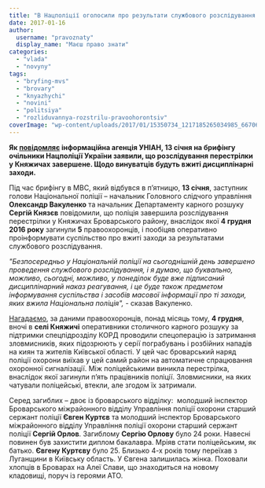 ```yaml
---
title: "В Нацполіції оголосили про результати службового розслідування перестрілки в Княжичах"
date: 2017-01-16
author: 
  username: "pravoznaty"
  display_name: "Маєш право знати"
categories: 
  - "vlada"
  - "novyny"
tags: 
  - "bryfing-mvs"
  - "brovary"
  - "knyazhychi"
  - "novini"
  - "politsiya"
  - "rozliduvannya-rozstrilu-pravoohorontsiv"
coverImage: "wp-content/uploads/2017/01/15350734_1217185265034985_6670699472567209951_n.jpg"
---
```


**Як [повідомляє](https://www.unian.ua/incidents/1722826-politsiya-zavershila-rozsliduvannya-perestrilki-u-knyajichah-jertvami-yakoji-stali-5-politseyskih.html) інформаційна агенція УНІАН, 13 січня на брифінгу очільники Нацполіції України заявили, що розслідування перестрілки у Княжичах завершене. Щодо винуватців будуть вжиті дисциплінарні заходи.**

Під час брифінгу в МВС, який відбувся в п’ятницю, **13 січня**, заступник голови Національної поліції – начальник Головного слідчого управління **Олександр Вакуленко** та начальник Департаменту карного розшуку **Сергій Князєв** повідомили, що поліція завершила розслідування перестрілки у Княжичах Броварського району, внаслідок якої **4 грудня 2016 року** загинули **5** правоохоронців, і пообіцяв оперативно проінформувати суспільство про вжиті заходи за результатами службового розслідування.

_"Безпосередньо у Національній поліції на сьогоднішній день завершено проведення службового розслідування, і я думаю, що буквально, можливо, сьогодні, можливо, у понеділок буде вже підписаний дисциплінарний наказ реагування, і це буде також предметом інформування суспільства і засобів масової інформації про ті заходи, яких вжила Національна поліція",_ - сказав Вакуленко.

[Нагадаємо](https://mpz.brovary.org/v-perestriltsi-pid-brovaramy-zagynulo-5-politsejskyh-dvoye-z-nyh-brovarchany/), за даними правоохоронців, понад місяць тому, **4 грудня**, вночі в **селі Княжичі** оперативники столичного карного розшуку за підтримки спецпідрозділу КОРД проводили спецоперацію із затримання зловмисників, яких підозрюють у серії пограбувань і розбійних нападів на киян та жителів Київської області. У цей час броварський наряд поліції охорони виїхав у цей самий район на автоматичне спрацювання охоронної сигналізації. Між поліцейськими виникла перестрілка, внаслідок якої загинули п’ять працівників поліції. Зловмисники, на яких чатували поліцейські, втекли, але згодом їх затримали.

Серед загиблих – двоє із броварського відділку:  молодший інспектор Броварського міжрайонного відділу Управління поліції охорони старший сержант поліції **Євген Куртєв** та молодший інспектор Броварського міжрайонного відділу Управління поліції охорони старший сержант поліції **Сергій Орлов**. Загиблому **Сергію Орлову** було 24 роки. Навесні повинен був захистити диплом бакалавра. Мріяв стати поліцейським, як батько. **Євгену Куртєву** було 25. Близько 4-х років тому переїхав з Луганщини в Київську область. У Євгена залишилась жінка. Поховали хлопців в Броварах на Алеї Слави, що знаходиться на новому кладовищі, поруч із героями АТО.
